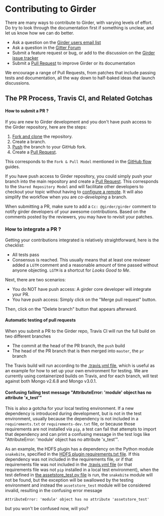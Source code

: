 Contributing to Girder
======================

There are many ways to contribute to Girder, with varying levels of effort.  Do try to look through the documentation first if something is unclear, and let us know how we can do better.

  * Ask a question on the [Girder users email list](http://public.kitware.com/mailman/listinfo/girder-users)
  * Ask a question in the [Gitter Forum](https://gitter.im/girder/girder)
  * Submit a feature request or bug, or add to the discussion on the [Girder issue tracker](https://github.com/girder/girder/issues)
  * Submit a [Pull Request](https://github.com/girder/girder/pulls) to improve Girder or its documentation

We encourage a range of Pull Requests, from patches that include passing tests and documentation, all the way down to half-baked ideas that launch discussions.

The PR Process, Travis CI, and Related Gotchas
----------------------------------------------

#### How to submit a PR ?

If you are new to Girder development and you don't have push access to the Girder
repository, here are the steps:

1. [Fork and clone](https://help.github.com/articles/fork-a-repo/) the repository.
3. Create a branch.
4. [Push](https://help.github.com/articles/pushing-to-a-remote/) the branch to your GitHub fork.
5. Create a [Pull Request](https://github.com/girder/girder/pulls).

This corresponds to the `Fork & Pull Model` mentioned in the [GitHub flow](https://guides.github.com/introduction/flow/index.html)
guides.

If you have push access to Girder repository, you could simply push your branch
into the main repository and create a [Pull Request](https://github.com/girder/girder/pulls). This corresponds to the
`Shared Repository Model` and will facilitate other developers to checkout your
topic without having to [configure a remote](https://help.github.com/articles/configuring-a-remote-for-a-fork/).
It will also simplify the workflow when you are _co-developing_ a branch.

When submitting a PR, make sure to add a `Cc: @girder/girder` comment to notify girder
developers of your awesome contributions. Based on the
comments posted by the reviewers, you may have to revisit your patches.

### How to integrate a PR ?

Getting your contributions integrated is relatively straightforward, here
is the checklist:

* All tests pass
* Consensus is reached. This usually means that at least one reviewer added a `LGTM` comment
and a reasonable amount of time passed without anyone objecting. `LGTM` is a
shortcut for _Looks Good to Me_.

Next, there are two scenarios:
* You do NOT have push access: A girder core developer will integrate your PR.
* You have push access: Simply click on the "Merge pull request" button.

Then, click on the "Delete branch" button that appears afterward.

#### Automatic testing of pull requests

When you submit a PR to the Girder repo, Travis CI will run the full build on two different branches

  * The commit at the head of the PR branch, the `push` build
  * The head of the PR branch that is then merged into `master`, the `pr` branch

The Travis build will run according to the [.travis.yml file](/.travis.yml), which is useful as an example for how to set up your own environment for testing.  We are currently using containerized builds on Travis, and for each branch, will test against both Mongo v2.6.8 and Mongo v3.0.1.

#### Confusing failing test message "AttributeError: 'module' object has no attribute 'x_test'"

This is also a gotcha for your local testing environment.  If a new dependency is introduced during development, but is not in the test environment, usually because the dependency is not included in a `requirements.txt` or `requirements-dev.txt` file, or because those requirements are not installed via `pip`, a test can fail that attempts to import that dependency and can print a confusing message in the test logs like "AttributeError: 'module' object has no attribute 'x_test'".

As an example, the HDFS plugin has a dependency on the Python module `snakebite`, specified in the [HDFS plugin requirements.txt file](https://github.com/girder/girder/blob/master/plugins/hdfs_assetstore/requirements.txt). If this dependency was not included in the requirements file, or if that requirements file was not included in the [.travis.yml file](/.travis.yml) (or that requirements file was not `pip` installed in a local test environment), when the test defined in [the assetstore_test.py file](https://github.com/girder/girder/blob/master/plugins/hdfs_assetstore/plugin_tests/assetstore_test.py#L27-L28) is run, the `snakebite` module will not be found, but the exception will be swallowed by the testing environment and instead the `assetstore_test` module will be considered invalid, resulting in the confusing error message

    AttributeError: 'module' object has no attribute 'assetstore_test'

but you won't be confused now, will you?
